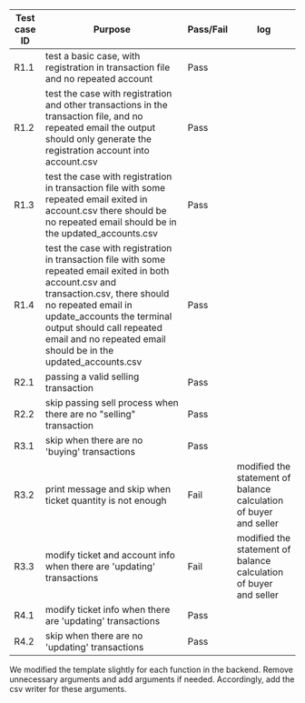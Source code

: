 | Test case ID | Purpose                                                      | Pass/Fail | log                                                          |
| ------------ | ------------------------------------------------------------ | --------- | ------------------------------------------------------------ |
| R1.1         | test a basic case, with registration in transaction file and no repeated account | Pass      |                                                              |
| R1.2         | test the case with registration and other transactions in the transaction file, and no repeated email the output should only generate the registration account into account.csv | Pass      |                                                              |
| R1.3         | test the case with registration in transaction file with some repeated email exited in account.csv there should be no repeated email should be in the updated_accounts.csv | Pass      |                                                              |
| R1.4         | test the case with registration in transaction file with some repeated email exited in both account.csv and transaction.csv, there should no repeated email in update_accounts the terminal output should call repeated email and no repeated email should be in the updated_accounts.csv | Pass      |                                                              |
| R2.1         | passing a valid selling transaction                          | Pass      |                                                              |
| R2.2         | skip passing sell process when there are no "selling" transaction | Pass      |                                                              |
| R3.1         | skip when there are no 'buying' transactions                 | Pass      |                                                              |
| R3.2         | print message and skip when ticket quantity is not enough    | Fail      | modified the statement of balance calculation of buyer and seller |
| R3.3         | modify ticket and account info when there are 'updating' transactions | Fail      | modified the statement of balance calculation of buyer and seller |
| R4.1         | modify ticket info when there are 'updating' transactions    | Pass      |                                                              |
| R4.2         | skip when there are no 'updating' transactions               | Pass      |                                                              |

We modified the template slightly for each function in the backend. Remove unnecessary arguments and add arguments if needed. Accordingly, add the csv writer for these arguments.
